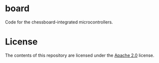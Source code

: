# board
Code for the chessboard-integrated microcontrollers.

# License
The contents of this repository are licensed under the [Apache 2.0](LICENSE) license.

